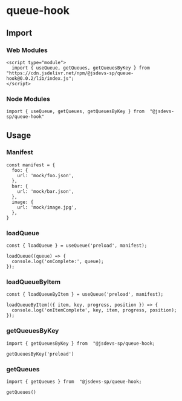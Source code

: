 # queue-hook

## Import

### Web Modules

```
<script type="module">
  import { useQueue, getQueues, getQueuesByKey } from "https://cdn.jsdelivr.net/npm/@jsdevs-sp/queue-hook@0.0.2/lib/index.js";
</script>
```

### Node Modules

```import { useQueue, getQueues, getQueuesByKey } from  "@jsdevs-sp/queue-hook"```

## Usage

### Manifest

```
const manifest = {
  foo: {
    url: 'mock/foo.json',
  },
  bar: {
    url: 'mock/bar.json',
  },
  image: {
    url: 'mock/image.jpg',
  },
}

```

### loadQueue

```
const { loadQueue } = useQueue('preload', manifest);

loadQueue((queue) => {
  console.log('onComplete:', queue);
});

```

### loadQueueByItem

```
const { loadQueueByItem } = useQueue('preload', manifest);

loadQueueByItem(({ item, key, progress, position }) => {
  console.log('onItemComplete', key, item, progress, position);
});
```

### getQueuesByKey

```
import { getQueuesByKey } from  "@jsdevs-sp/queue-hook;

getQueuesByKey('preload')
```

### getQueues

```
import { getQueues } from  "@jsdevs-sp/queue-hook;

getQueues()
```